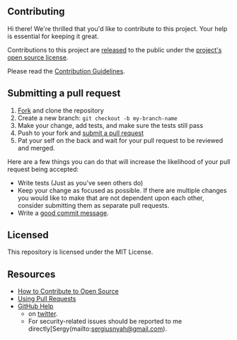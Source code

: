 ## Contributing

[fork]: https://github.com/actions/cache/fork
[pr]: https://github.com/actions/cache/compare
[code-of-conduct]: CODE_OF_CONDUCT.md

Hi there! We're thrilled that you'd like to contribute to this project. Your help is essential for keeping it great.

Contributions to this project are [released](https://help.github.com/articles/github-terms-of-service/#6-contributions-under-repository-license) to the public under the [project's open source license](LICENSE).

Please read the [Contribution Guidelines](https://python.org/doc/contribute.html).

## Submitting a pull request

1. [Fork][fork] and clone the repository
2. Create a new branch: `git checkout -b my-branch-name`
3. Make your change, add tests, and make sure the tests still pass
4. Push to your fork and [submit a pull request][pr] 
5. Pat your self on the back and wait for your pull request to be reviewed and merged.

Here are a few things you can do that will increase the likelihood of your pull request being accepted:

- Write tests (Just as you've seen others do)
- Keep your change as focused as possible. If there are multiple changes you would like to make that are not dependent upon each other, consider submitting them as separate pull requests.
- Write a [good commit message](http://tbaggery.com/2008/04/19/a-note-about-git-commit-messages.html).

## Licensed

This repository is licensed under the MIT License.

## Resources

- [How to Contribute to Open Source](https://opensource.guide/how-to-contribute/)
- [Using Pull Requests](https://help.github.com/articles/about-pull-requests/)
- [GitHub Help](https://help.github.com)
  * on [twitter](https://X.com/JustusNyah). 
  * For security-related issues should be reported to me directly[Sergy(mailto:sergiusnyah@gmail.com).
